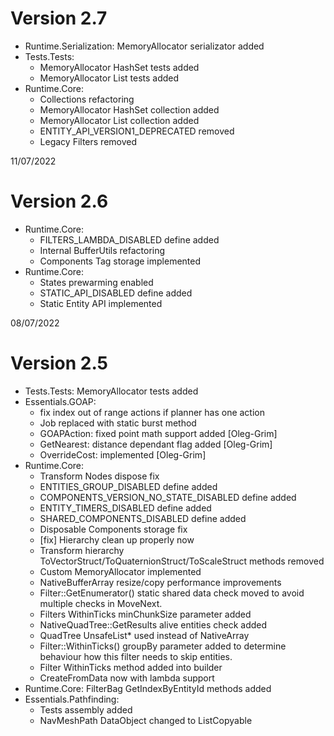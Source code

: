 # Version 2.7
* Runtime.Serialization: MemoryAllocator serializator added
* Tests.Tests: 
  * MemoryAllocator HashSet tests added
  * MemoryAllocator List tests added
* Runtime.Core: 
  * Collections refactoring
  * MemoryAllocator HashSet collection added
  * MemoryAllocator List collection added
  * ENTITY_API_VERSION1_DEPRECATED removed
  * Legacy Filters removed

11/07/2022
# Version 2.6
* Runtime.Core: 
  * FILTERS_LAMBDA_DISABLED define added
  * Internal BufferUtils refactoring
  * Components Tag storage implemented
* Runtime.Core:
  * States prewarming enabled
  * STATIC_API_DISABLED define added
  * Static Entity API implemented

08/07/2022
# Version 2.5
* Tests.Tests: MemoryAllocator tests added
* Essentials.GOAP: 
  * fix index out of range actions if planner has one action
  * Job replaced with static burst method
  * GOAPAction: fixed point math support added [Oleg-Grim]
  * GetNearest: distance dependant flag added [Oleg-Grim]
  * OverrideCost: implemented [Oleg-Grim]
* Runtime.Core: 
  * Transform Nodes dispose fix
  * ENTITIES_GROUP_DISABLED define added
  * COMPONENTS_VERSION_NO_STATE_DISABLED define added
  * ENTITY_TIMERS_DISABLED define added
  * SHARED_COMPONENTS_DISABLED define added
  * Disposable Components storage fix
  * [fix] Hierarchy clean up properly now
  * Transform hierarchy ToVectorStruct/ToQuaternionStruct/ToScaleStruct methods removed
  * Custom MemoryAllocator implemented
  * NativeBufferArray resize/copy performance improvements
  * Filter::GetEnumerator() static shared data check moved to avoid multiple checks in MoveNext.
  * Filters WithinTicks minChunkSize parameter added
  * NativeQuadTree::GetResults alive entities check added
  * QuadTree UnsafeList* used instead of NativeArray
  * Filter::WithinTicks() groupBy parameter added to determine behaviour how this filter needs to skip entities.
  * Filter WithinTicks method added into builder
  * CreateFromData now with lambda support
* Runtime.Core: FilterBag GetIndexByEntityId methods added
* Essentials.Pathfinding: 
  * Tests assembly added
  * NavMeshPath DataObject changed to ListCopyable